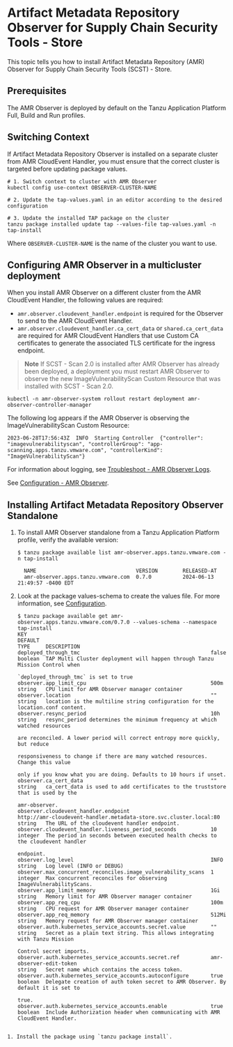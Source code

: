 # Artifact Metadata Repository Observer for Supply Chain Security Tools - Store

This topic tells you how to install Artifact Metadata Repository (AMR) Observer for Supply Chain Security Tools (SCST) - Store.

## <a id='prerecs'></a> Prerequisites

The AMR Observer is deployed by default on the Tanzu Application Platform Full, Build and Run profiles.

## <a id='switch-context'></a> Switching Context

If Artifact Metadata Repository Observer is installed on a separate cluster from AMR CloudEvent Handler, you must ensure that the correct cluster is targeted before updating package values.

```console
# 1. Switch context to cluster with AMR Observer
kubectl config use-context OBSERVER-CLUSTER-NAME

# 2. Update the tap-values.yaml in an editor according to the desired configuration

# 3. Update the installed TAP package on the cluster
tanzu package installed update tap --values-file tap-values.yaml -n tap-install
```

Where `OBSERVER-CLUSTER-NAME` is the name of the cluster you want to use.

## <a id='install'></a> Configuring AMR Observer in a multicluster deployment

When you install AMR Observer on a different cluster from the AMR CloudEvent
Handler, the following values are required:

- `amr.observer.cloudevent_handler.endpoint` is required for the Observer to send to the AMR CloudEvent Handler.
- `amr.observer.cloudevent_handler.ca_cert_data` or `shared.ca_cert_data` are required for AMR CloudEvent Handlers that use Custom CA certificates to generate the associated TLS certificate for the ingress endpoint.

>**Note** If SCST - Scan 2.0 is installed after AMR Observer has already been deployed, a deployment you must restart AMR Observer to observe the new ImageVulnerabilityScan Custom Resource that was installed with SCST - Scan 2.0.

```console
kubectl -n amr-observer-system rollout restart deployment amr-observer-controller-manager
```

The following log appears if the AMR Observer is observing the ImageVulnerabilityScan Custom Resource:

```log
2023-06-28T17:56:43Z  INFO  Starting Controller  {"controller": "imagevulnerabilityscan", "controllerGroup": "app-scanning.apps.tanzu.vmware.com", "controllerKind": "ImageVulnerabilityScan"}
```

For information about logging, see [Troubleshoot - AMR Observer Logs](./troubleshooting.hbs.md#amr-observer-logs).

See [Configuration - AMR Observer](./configuration.hbs.md#amr-observer).

## <a id='standalone-install'></a> Installing Artifact Metadata Repository Observer Standalone

1. To install AMR Observer standalone from a Tanzu Application Platform profile, verify the
   available version:

   ```console
   $ tanzu package available list amr-observer.apps.tanzu.vmware.com -n tap-install

     NAME                                VERSION        RELEASED-AT
     amr-observer.apps.tanzu.vmware.com  0.7.0          2024-06-13 21:49:57 -0400 EDT
   ```

1. Look at the package values-schema to create the values file. For more
   information, see [Configuration](./configuration.hbs.md#Configuration).

   ```console
   $ tanzu package available get amr-observer.apps.tanzu.vmware.com/0.7.0 --values-schema --namespace tap-install
   KEY                                                           DEFAULT                                                            TYPE     DESCRIPTION
   deployed_through_tmc                                          false                                                              boolean  TAP Multi Cluster deployment will happen through Tanzu Mission Control when
                                                                                                                                             `deployed_through_tmc` is set to true
   observer.app_limit_cpu                                        500m                                                               string   CPU limit for AMR Observer manager container
   observer.location                                             ""                                                                 string   location is the multiline string configuration for the location.conf content.
   observer.resync_period                                        10h                                                                string   resync_period determines the minimum frequency at which watched resources
                                                                                                                                             are reconciled. A lower period will correct entropy more quickly, but reduce
                                                                                                                                             responsiveness to change if there are many watched resources. Change this value
                                                                                                                                             only if you know what you are doing. Defaults to 10 hours if unset.
   observer.ca_cert_data                                         ""                                                                 string   ca_cert_data is used to add certificates to the truststore that is used by the
                                                                                                                                             amr-observer.
   observer.cloudevent_handler.endpoint                          http://amr-cloudevent-handler.metadata-store.svc.cluster.local:80  string   The URL of the cloudevent handler endpoint.
   observer.cloudevent_handler.liveness_period_seconds           10                                                                 integer  The period in seconds between executed health checks to the cloudevent handler
                                                                                                                                             endpoint.
   observer.log_level                                            INFO                                                               string   Log level (INFO or DEBUG)
   observer.max_concurrent_reconciles.image_vulnerability_scans  1                                                                  integer  Max concurrent reconciles for observing ImageVulnerabilityScans.
   observer.app_limit_memory                                     1Gi                                                                string   Memory limit for AMR Observer manager container
   observer.app_req_cpu                                          100m                                                               string   CPU request for AMR Observer manager container
   observer.app_req_memory                                       512Mi                                                              string   Memory request for AMR Observer manager container
   observer.auth.kubernetes_service_accounts.secret.value        ""                                                                 string   Secret as a plain text string. This allows integrating with Tanzu Mission
                                                                                                                                             Control secret imports.
   observer.auth.kubernetes_service_accounts.secret.ref          amr-observer-edit-token                                            string   Secret name which contains the access token.
   observer.auth.kubernetes_service_accounts.autoconfigure       true                                                               boolean  Delegate creation of auth token secret to AMR Observer. By default it is set to
                                                                                                                                             true.
   observer.auth.kubernetes_service_accounts.enable              true                                                               boolean  Include Authorization header when communicating with AMR CloudEvent Handler.
  ```

1. Install the package using `tanzu package install`.
